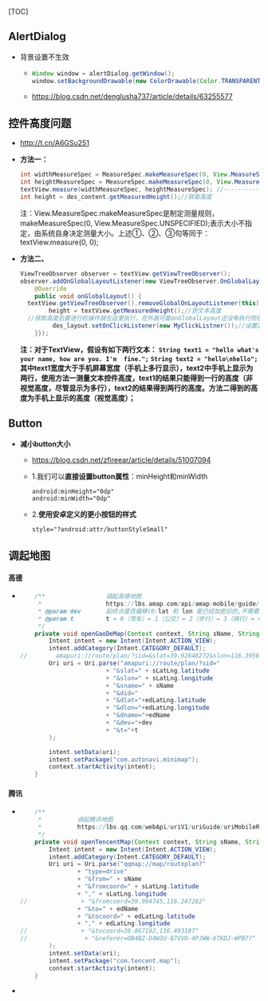 [TOC]



## AlertDialog

+ 背景设置不生效

  + ```java
    Window window = alertDialog.getWindow();
    window.setBackgroundDrawable(new ColorDrawable(Color.TRANSPARENT));  // 有白色背景，加这句代码
    ```

  + https://blog.csdn.net/denglusha737/article/details/63255577

## 控件高度问题

+ http://t.cn/A6GSu251

+ **方法一：**

  ```java
  int widthMeasureSpec = MeasureSpec.makeMeasureSpec(0, View.MeasureSpec.UNSPECIFIED);//-----①
  int heightMeasureSpec = MeasureSpec.makeMeasureSpec(0, View.MeasureSpec.UNSPECIFIED);//-----②
  textView.measure(widthMeasureSpec, heightMeasureSpec); //----------------------------------------③
  int height = des_content.getMeasuredHeight();//获取高度
  ```

  注：View.MeasureSpec.makeMeasureSpec是制定测量规则，makeMeasureSpec(0, View.MeasureSpec.UNSPECIFIED);表示大小不指定，由系统自身决定测量大小。上述①、②、③句等同于：textView.measure(0, 0);

+ **方法二、**

  ```java
  ViewTreeObserver observer = textView.getViewTreeObserver();
  observer.addOnGlobalLayoutListener(new ViewTreeObserver.OnGlobalLayoutListener() {
      @Override
      public void onGlobalLayout() {
  	textView.getViewTreeObserver().removeGlobalOnLayoutListener(this);//避免重复监听
          height = textView.getMeasuredHeight();//获文本高度
  	//获取高度后要进行的操作就在这里执行，在外面可能onGlobalLayout还没有执行而获取不到height
           des_layout.setOnClickListener(new MyClickListner());//设置监听（其中用到了height值）
      }});
  ```

  **注：对于TextView，假设有如下两行文本：**
  **`String text1 = "hello what's your name, how are you. I'm  fine.";`**
  **`String text2 = "hello\nhello";`**
  **其中text1宽度大于手机屏幕宽度（手机上多行显示），text2中手机上显示为两行，使用方法一测量文本控件高度，text1的结果只能得到一行的高度（非视觉高度，尽管显示为多行），text2的结果得到两行的高度。方法二得到的高度为手机上显示的高度（视觉高度）；**

## Button

+ **减小button大小**

  + https://blog.csdn.net/zfireear/article/details/51007094

  + 1.我们可以**直接设置button属性**：minHeight和minWidth

    ```xml-dtd
    android:minHeight="0dp"
    android:minWidth="0dp"
    ```

  + 2.**使用安卓定义的更小按钮的样式**

    ```xml-dtd
    style="?android:attr/buttonStyleSmall"
    ```

  

## 调起地图

#### 高德

+ ```java
      /**                 调起高德地图
       *                  https://lbs.amap.com/api/amap-mobile/guide/android/route
       * @param dev       起终点是否偏移(0:lat 和 lon 是已经加密后的,不需要国测加密; 1:需要国测加密)
       * @param t         t = 0（驾车）= 1（公交）= 2（步行）= 3（骑行）= 4（火车）= 5（长途客车）（骑行仅在V7.8.8以上版本支持）
       */
      private void openGaoDeMap(Context context, String sName, String edName, LatLng sLatLng, LatLng edLatLng, int dev, int t){
          Intent intent = new Intent(Intent.ACTION_VIEW);
          intent.addCategory(Intent.CATEGORY_DEFAULT);
  //        amapuri://route/plan/?sid=&slat=39.92848272&slon=116.39560823&sname=A&did=&dlat=39.98848272&dlon=116.47560823&dname=B&dev=0&t=0
          Uri uri = Uri.parse("amapuri://route/plan/?sid="
                          + "&slat=" + sLatLng.latitude
                          + "&slon=" + sLatLng.longitude
                          + "&sname=" + sName
                          + "&did="
                          + "&dlat="+edLatLng.latitude
                          + "&dlon="+edLatLng.longitude
                          + "&dname="+edName
                          + "&dev="+dev
                          + "&t="+t
          );
  
          intent.setData(uri);
          intent.setPackage("com.autonavi.minimap");
          context.startActivity(intent);
      }
  ```

#### 腾讯

+ ```java
      /**
       *          调起腾讯地图
       *          https://lbs.qq.com/webApi/uriV1/uriGuide/uriMobileRoute
       */
      private void openTencentMap(Context context, String sName, String edName, LatLng sLatLng, LatLng edLatLng){
          Intent intent = new Intent(Intent.ACTION_VIEW);
          intent.addCategory(Intent.CATEGORY_DEFAULT);
          Uri uri = Uri.parse("qqmap://map/routeplan?"
                  + "type=drive"
                  + "&from=" + sName
                  + "&fromcoord=" + sLatLng.latitude
                  + "," + sLatLng.longitude
  //               + "&fromcoord=39.994745,116.247282"
                  + "&to=" + edName
                  + "&tocoord=" + edLatLng.latitude
                  + "," + edLatLng.longitude
  //               + "&tocoord=39.867192,116.493187"
  //                + "&referer=OB4BZ-D4W3U-B7VVO-4PJWW-6TKDJ-WPB77"
          );
          intent.setData(uri);
          intent.setPackage("com.tencent.map");
          context.startActivity(intent);
      }
  ```

+ 
